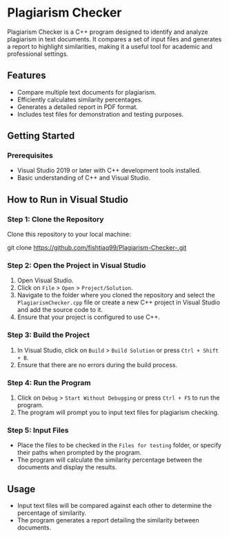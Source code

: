 # **Plagiarism Checker**

Plagiarism Checker is a C++ program designed to identify and analyze plagiarism in text documents. It compares a set of input files and generates a report to highlight similarities, making it a useful tool for academic and professional settings.

## **Features**
- Compare multiple text documents for plagiarism.
- Efficiently calculates similarity percentages.
- Generates a detailed report in PDF format.
- Includes test files for demonstration and testing purposes.

## **Getting Started**

### **Prerequisites**
- Visual Studio 2019 or later with C++ development tools installed.
- Basic understanding of C++ and Visual Studio.


## **How to Run in Visual Studio**

### **Step 1: Clone the Repository**
Clone this repository to your local machine:

git clone https://github.com/fishtiaq99/Plagiarism-Checker-.git

### **Step 2: Open the Project in Visual Studio**

1. Open Visual Studio.
2. Click on `File` > `Open` > `Project/Solution`.
3. Navigate to the folder where you cloned the repository and select the `PlagiarismChecker.cpp` file or create a new C++ project in Visual Studio and add the source code to it.
4. Ensure that your project is configured to use C++.

### **Step 3: Build the Project**

1. In Visual Studio, click on `Build` > `Build Solution` or press `Ctrl + Shift + B`.
2. Ensure that there are no errors during the build process.

### **Step 4: Run the Program**

1. Click on `Debug` > `Start Without Debugging` or press `Ctrl + F5` to run the program.
2. The program will prompt you to input text files for plagiarism checking.

### **Step 5: Input Files**

- Place the files to be checked in the `Files for testing` folder, or specify their paths when prompted by the program.
- The program will calculate the similarity percentage between the documents and display the results.

## **Usage**

- Input text files will be compared against each other to determine the percentage of similarity.
- The program generates a report detailing the similarity between documents.
